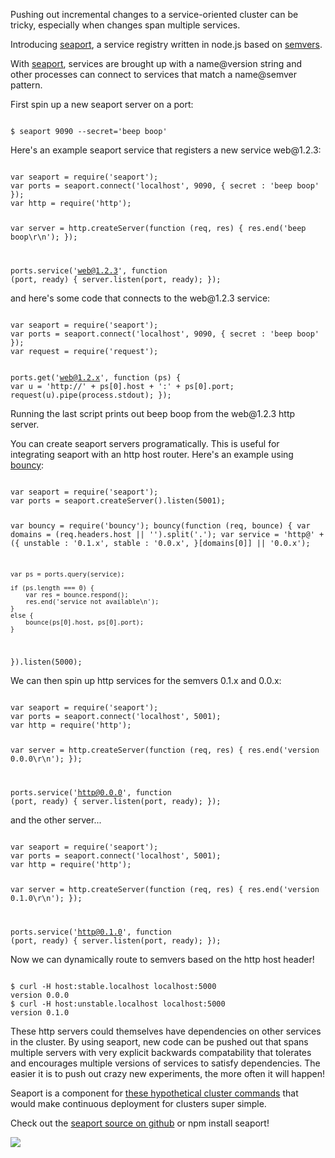 Pushing out incremental changes to a service-oriented cluster can be tricky,
especially when changes span multiple services.

Introducing <a href="http://github.com/substack/seaport">seaport</a>, a service
registry written in node.js based on <a href="http://semver.org/">semvers</a>.
</p>

<p>
With <a href="http://github.com/substack/seaport">seaport</a>, services are
brought up with a <span class="code">name@version</span> string and other
processes can connect to services that match a
<span class="code">name@semver</span> pattern.
</p>

<p>
First spin up a new seaport server on a port:
</p>

<code>
$ seaport 9090 --secret='beep boop'
</code>

<p>
Here's an example seaport service that registers a new service web@1.2.3:
</p>

<code>
var seaport = require('seaport');
var ports = seaport.connect('localhost', 9090, { secret : 'beep boop' });
var http = require('http');

var server = http.createServer(function (req, res) {
    res.end('beep boop\r\n');
});

ports.service('web@1.2.3', function (port, ready) {
    server.listen(port, ready);
});
</code>

<p>
and here's some code that connects to the web@1.2.3 service:
</p>

<code>
var seaport = require('seaport');
var ports = seaport.connect('localhost', 9090, { secret : 'beep boop' });
var request = require('request');

ports.get('web@1.2.x', function (ps) {
    var u = 'http://' + ps[0].host + ':' + ps[0].port;
    request(u).pipe(process.stdout);
});
</code>

<p>
Running the last script prints out <span class="code">beep boop</span> from the
web@1.2.3 http server.
</p>

<p>
You can create seaport servers programatically. This is useful for integrating
seaport with an http host router.
Here's an example using <a href="http://github.com/substack/bouncy">bouncy</a>:
</p>

<code>
var seaport = require('seaport');
var ports = seaport.createServer().listen(5001);

var bouncy = require('bouncy');
bouncy(function (req, bounce) {
    var domains = (req.headers.host || '').split('.');
    var service = 'http@' + ({
        unstable : '0.1.x',
        stable : '0.0.x',
    }[domains[0]] || '0.0.x');
    
    var ps = ports.query(service);
    
    if (ps.length === 0) {
        var res = bounce.respond();
        res.end('service not available\n');
    }
    else {
        bounce(ps[0].host, ps[0].port);
    }
}).listen(5000);
</code>

<p>
We can then spin up http services for the semvers 0.1.x and 0.0.x:
</p>

<code>
var seaport = require('seaport');
var ports = seaport.connect('localhost', 5001);
var http = require('http');

var server = http.createServer(function (req, res) {
    res.end('version 0.0.0\r\n');
});

ports.service('http@0.0.0', function (port, ready) {
    server.listen(port, ready);
});
</code>

<p>
and the other server...
</p>

<code>
var seaport = require('seaport');
var ports = seaport.connect('localhost', 5001);
var http = require('http');

var server = http.createServer(function (req, res) {
    res.end('version 0.1.0\r\n');
});

ports.service('http@0.1.0', function (port, ready) {
    server.listen(port, ready);
});
</code>

<p>
Now we can dynamically route to semvers based on the http host header!
</p>

<code>
$ curl -H host:stable.localhost localhost:5000
version 0.0.0
$ curl -H host:unstable.localhost localhost:5000
version 0.1.0
</code>

<p>
These http servers could themselves have dependencies on other services in the
cluster. By using seaport, new code can be pushed out that spans multiple
servers with very explicit backwards compatability that tolerates and encourages
multiple versions of services to satisfy dependencies. The easier it is to push
out crazy new experiments, the more often it will happen!
</p>

<p>
Seaport is a component for
<a href="https://gist.github.com/1734155">these hypothetical cluster commands</a>
that would make continuous deployment for clusters super simple.
</p>

<p>
Check out the
<a href="http://github.com/substack/seaport">seaport source on github</a>
or <span class="code">npm install seaport</span>!
</p>

<img src="/images/crane.png">
